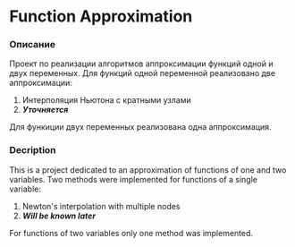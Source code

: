 # Function Approximation
### Описание 
Проект по реализации алгоритмов аппроксимации функций одной и двух переменных. Для функций одной переменной реализовано две аппроксимации: 
1. Интерполяция Ньютона с кратными узлами
2. ***Уточняется***

Для функиции двух переменных реализована одна аппроксимация.
### Decription
This is a project dedicated to an approximation of functions of one and two variables. Two methods were implemented for functions of a single variable:
1. Newton's interpolation with multiple nodes
2. ***Will be known later***

For functions of two variables only one method was implemented.